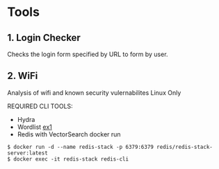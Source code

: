 # Tools
## 1. Login Checker
Checks the login form specified by URL to form by user.

## 2. WiFi
Analysis of wifi and known security vulernabilites
Linux Only

REQUIRED CLI TOOLS:
* Hydra
* Wordlist [ex1](https://github.com/kkrypt0nn/wordlists/tree/main/passwords)
* Redis with VectorSearch docker run
```console 
$ docker run -d --name redis-stack -p 6379:6379 redis/redis-stack-server:latest
$ docker exec -it redis-stack redis-cli
```